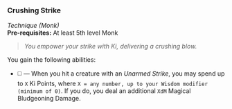 ### Crushing Strike
*Technique (Monk)*  
**Pre-requisites:** At least 5th level Monk

> *You empower your strike with Ki, delivering a crushing blow.*

You gain the following abilities:
* ◻️ — When you hit a creature with an *Unarmed Strike*, you may spend up to `X` Ki Points, where `X = any number, up to your Wisdom modifier (minimum of 0)`. If you do, you deal an additional `XdM` Magical Bludgeoning Damage.

